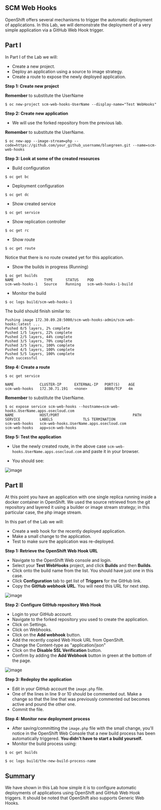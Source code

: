 ## SCM Web Hooks

OpenShift offers several mechanisms to trigger the automatic deployment of
applications. In this Lab, we will demonstrate the deployment of a very simple
application via a GitHub Web Hook trigger.

## Part I

In Part I of the Lab we will:

- Create a new project.
- Deploy an application using a source to image strategy.
- Create a route to expose the newly deployed application.

**Step 1: Create new project**

**Remember** to substitute the UserName

```
$ oc new-project scm-web-hooks-UserName --display-name="Test WebHooks"
```

**Step 2: Create new application**

- We will use the forked repository from the previous lab.

**Remember** to substitute the UserName.

```
$ oc new-app --image-stream=php --code=https://github.com/your_github_username/bluegreen.git --name=scm-web-hooks
```

**Step 3: Look at some of the created resources**

- Build configuration

```
$ oc get bc
```

- Deployment configuration

```
$ oc get dc
```

- Show created service

```
$ oc get service
```

- Show replication controller

```
$ oc get rc
```

- Show route

```
$ oc get route
```

Notice that there is no route created yet for this application.

- Show the builds in progress (Running)

```
$ oc get builds
NAME              TYPE      STATUS    POD
scm-web-hooks-1   Source    Running   scm-web-hooks-1-build
```

- Monitor the build

```
$ oc logs build/scm-web-hooks-1
```

The build should finish similar to:

```
Pushing image 172.30.89.28:5000/scm-web-hooks-admin/scm-web-hooks:latest ...
Pushed 0/5 layers, 2% complete
Pushed 1/5 layers, 22% complete
Pushed 2/5 layers, 44% complete
Pushed 3/5 layers, 70% complete
Pushed 3/5 layers, 100% complete
Pushed 4/5 layers, 100% complete
Pushed 5/5 layers, 100% complete
Push successful
```

**Step 4: Create a route**

```
$ oc get service

NAME            CLUSTER-IP      EXTERNAL-IP   PORT(S)    AGE
scm-web-hooks   172.30.71.191   <none>        8080/TCP   4m
```

**Remember** to substitute the UserName.
```
$ oc expose service scm-web-hooks --hostname=scm-web-hooks.UserName.apps.osecloud.com
NAME            HOST/PORT                                  PATH      SERVICE         LABELS              TLS TERMINATION
scm-web-hooks   scm-web-hooks.UserName.apps.osecloud.com             scm-web-hooks   app=scm-web-hooks   
```
**Step 5: Test the application**

- Use the newly created route, in the above case `scm-web-hooks.UserName.apps.osecloud.com` and paste it in your browser.

- You should see:

![image](images/green_deployment.png)

## Part II

At this point you have an application with one single replica running inside a
docker container in OpenShift. We used the source retrieved from the git repository
and layered it using a builder or image stream strategy; in this particular case,
the php image stream.

In this part of the Lab we will:

- Create a web hook for the recently deployed application.
- Make a small change to the application.
- Test to make sure the application was re-deployed.

**Step 1: Retrieve the OpenShift Web Hook URL**

- Navigate to the OpenShift Web console and login.
- Select your **Test WebHooks** project, and click **Builds** and then **Builds**.
- Click onto the build name from the list. You should have just one in this case.
- Click **Configuration** tab to get list of **Triggers** for the GitHub link.
- Copy the **GitHub webhook URL**. You will need this URL for next step.

![image](images/github_show_url.png)

**Step 2: Configure GitHub repository Web Hook**

- Login to your GitHub account.
- Navigate to the forked repository you used to create the application.
- Click on Settings.
- Click on Webhooks.
- Click on the **Add webhook** button.
- Add the recently copied Web Hook URL from OpenShift.
- Change the Content-type as "application/json"
- Click on the **Disable SSL Verification** button.
- Confirm by adding the **Add Webhook** button in green at the bottom of the page.

![image](images/github_add_webhook.jpg)

**Step 3: Redeploy the application**

- Edit in your GitHub account the `image.php` file.
- One of the lines in line 9 or 10 should be commented out. Make a change so that
the line that was previously commented out becomes active and pound the other one.
- Commit the file.

**Step 4: Monitor new deployment process**

- After saving/committing the `image.php` file with the small change, you'll notice
in the OpenShift Web Console that a new build process has been automatically
triggered. **You didn't have to start a build yourself.**
- Monitor the build process using:

```
$ oc get builds

$ oc logs build/the-new-build-process-name
```

## Summary

We have shown in this Lab how simple it is to configure automatic deployments
of applications using OpenShift and GitHub Web Hook triggers. It should be noted
that OpenShift also supports Generic Web Hooks.
